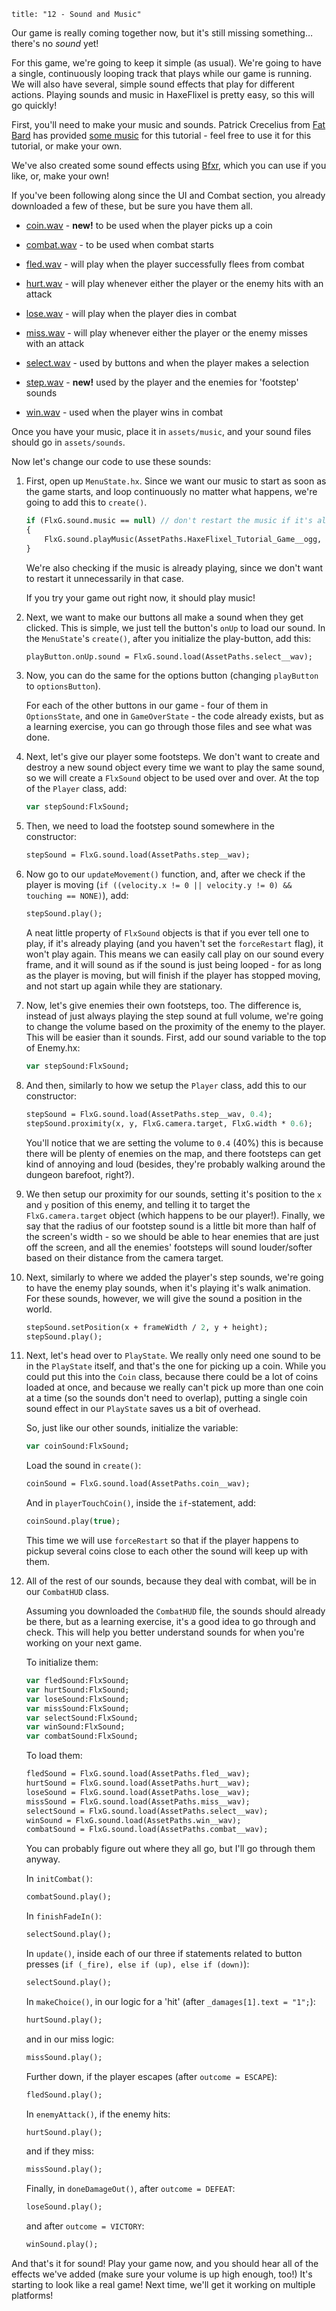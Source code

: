 ```
title: "12 - Sound and Music"
```

Our game is really coming together now, but it's still missing something… there's no _sound_ yet!

For this game, we're going to keep it simple (as usual). We're going to have a single, continuously looping track that plays while our game is running. We will also have several, simple sound effects that play for different actions. Playing sounds and music in HaxeFlixel is pretty easy, so this will go quickly!

First, you'll need to make your music and sounds. Patrick Crecelius from [Fat Bard](http://fatbard.tumblr.com) has provided [some music](https://raw.githubusercontent.com/HaxeFlixel/flixel-demos/master/Tutorials/TurnBasedRPG/assets/music/HaxeFlixel_Tutorial_Game.ogg) for this tutorial - feel free to use it for this tutorial, or make your own.

We've also created some sound effects using [Bfxr](http://www.bfxr.net/), which you can use if you like, or, make your own!

If you've been following along since the UI and Combat section, you already downloaded a few of these, but be sure you have them all.

- [coin.wav](https://raw.githubusercontent.com/HaxeFlixel/flixel-demos/master/Tutorials/TurnBasedRPG/assets/sounds/coin.wav) - **new!** to be used when the player picks up a coin

- [combat.wav](https://raw.githubusercontent.com/HaxeFlixel/flixel-demos/master/Tutorials/TurnBasedRPG/assets/sounds/combat.wav) - to be used when combat starts

- [fled.wav](https://raw.githubusercontent.com/HaxeFlixel/flixel-demos/master/Tutorials/TurnBasedRPG/assets/sounds/fled.wav) - will play when the player successfully flees from combat

- [hurt.wav](https://raw.githubusercontent.com/HaxeFlixel/flixel-demos/master/Tutorials/TurnBasedRPG/assets/sounds/hurt.wav) - will play whenever either the player or the enemy hits with an attack

- [lose.wav](https://raw.githubusercontent.com/HaxeFlixel/flixel-demos/master/Tutorials/TurnBasedRPG/assets/sounds/lose.wav) - will play when the player dies in combat

- [miss.wav](https://raw.githubusercontent.com/HaxeFlixel/flixel-demos/master/Tutorials/TurnBasedRPG/assets/sounds/miss.wav) - will play whenever either the player or the enemy misses with an attack

- [select.wav](https://raw.githubusercontent.com/HaxeFlixel/flixel-demos/master/Tutorials/TurnBasedRPG/assets/sounds/select.wav) - used by buttons and when the player makes a selection

- [step.wav](https://raw.githubusercontent.com/HaxeFlixel/flixel-demos/master/Tutorials/TurnBasedRPG/assets/sounds/step.wav) - **new!** used by the player and the enemies for 'footstep' sounds

- [win.wav](https://raw.githubusercontent.com/HaxeFlixel/flixel-demos/master/Tutorials/TurnBasedRPG/assets/sounds/win.wav) - used when the player wins in combat

Once you have your music, place it in `assets/music`, and your sound files should go in `assets/sounds`.

Now let's change our code to use these sounds:

1. First, open up `MenuState.hx`. Since we want our music to start as soon as the game starts, and loop continuously no matter what happens, we're going to add this to `create()`.

	```haxe
	if (FlxG.sound.music == null) // don't restart the music if it's already playing
	{
		FlxG.sound.playMusic(AssetPaths.HaxeFlixel_Tutorial_Game__ogg, 1, true);
	}
	```

	We're also checking if the music is already playing, since we don't want to restart it unnecessarily in that case.

	If you try your game out right now, it should play music!

2. Next, we want to make our buttons all make a sound when they get clicked. This is simple, we just tell the button's `onUp` to load our sound. In the `MenuState`'s `create()`, after you initialize the play-button, add this:

	```haxe
	playButton.onUp.sound = FlxG.sound.load(AssetPaths.select__wav);
	```

3. Now, you can do the same for the options button (changing `playButton` to `optionsButton`).

	For each of the other buttons in our game - four of them in `OptionsState`, and one in `GameOverState` - the code already exists, but as a learning exercise, you can go through those files and see what was done.

4. Next, let's give our player some footsteps. We don't want to create and destroy a new sound object every time we want to play the same sound, so we will create a `FlxSound` object to be used over and over. At the top of the `Player` class, add:
	
	```haxe
	var stepSound:FlxSound;
	```

5. Then, we need to load the footstep sound somewhere in the constructor:

	```haxe
	stepSound = FlxG.sound.load(AssetPaths.step__wav);
	```

6. Now go to our `updateMovement()` function, and, after we check if the player is moving (`if ((velocity.x != 0 || velocity.y != 0) && touching == NONE)`), add:

	```haxe
	stepSound.play();
	```

	A neat little property of `FlxSound` objects is that if you ever tell one to play, if it's already playing (and you haven't set the `forceRestart` flag), it won't play again. This means we can easily call play on our sound every frame, and it will sound as if the sound is just being looped - for as long as the player is moving, but will finish if the player has stopped moving, and not start up again while they are stationary.

7. Now, let's give enemies their own footsteps, too. The difference is, instead of just always playing the step sound at full volume, we're going to change the volume based on the proximity of the enemy to the player. This will be easier than it sounds. First, add our sound variable to the top of Enemy.hx:

	```haxe
	var stepSound:FlxSound;
	```

8. And then, similarly to how we setup the `Player` class, add this to our constructor:

	```haxe
	stepSound = FlxG.sound.load(AssetPaths.step__wav, 0.4);
	stepSound.proximity(x, y, FlxG.camera.target, FlxG.width * 0.6);
	```

	You'll notice that we are setting the volume to `0.4` (40%) this is because there will be plenty of enemies on the map, and there footsteps can get kind of annoying and loud (besides, they're probably walking around the dungeon barefoot, right?).

9. We then setup our proximity for our sounds, setting it's position  to the `x` and `y` position of this enemy, and telling it to target the `FlxG.camera.target` object (which happens to be our player!). Finally, we say that the radius of our footstep sound is a little bit more than half of the screen's width - so we should be able to hear enemies that are just off the screen, and all the enemies' footsteps will sound louder/softer based on their distance from the camera target.

10. Next, similarly to where we added the player's step sounds, we're going to have the enemy play sounds, when it's playing it's walk animation. For these sounds, however, we will give the sound a position in the world.

	```haxe
	stepSound.setPosition(x + frameWidth / 2, y + height);
	stepSound.play();
	```

11. Next, let's head over to `PlayState`. We really only need one sound to be in the `PlayState` itself, and that's the one for picking up a coin. While you could put this into the `Coin` class, because there could be a lot of coins loaded at once, and because we really can't pick up more than one coin at a time (so the sounds don't need to overlap), putting a single coin sound effect in our `PlayState` saves us a bit of overhead.

	So, just like our other sounds, initialize the variable:

	```haxe
	var coinSound:FlxSound;
	```

	Load the sound in `create()`:
	
	```haxe
	coinSound = FlxG.sound.load(AssetPaths.coin__wav);
	```

	And in `playerTouchCoin()`, inside the `if`-statement, add:

	```haxe
	coinSound.play(true);
	```

	This time we will use `forceRestart` so that if the player happens to pickup several coins close to each other the sound will keep up with them.

12. All of the rest of our sounds, because they deal with combat, will be in our `CombatHUD` class.

	Assuming you downloaded the `CombatHUD` file, the sounds should already be there, but as a learning exercise, it's a good idea to go through and check. This will help you better understand sounds for when you're working on your next game.

	To initialize them:

	```haxe
	var fledSound:FlxSound;
	var hurtSound:FlxSound;
	var loseSound:FlxSound;
	var missSound:FlxSound;
	var selectSound:FlxSound;
	var winSound:FlxSound;
	var combatSound:FlxSound;
	```

	To load them:

	```haxe
	fledSound = FlxG.sound.load(AssetPaths.fled__wav);
	hurtSound = FlxG.sound.load(AssetPaths.hurt__wav);
	loseSound = FlxG.sound.load(AssetPaths.lose__wav);
	missSound = FlxG.sound.load(AssetPaths.miss__wav);
	selectSound = FlxG.sound.load(AssetPaths.select__wav);
	winSound = FlxG.sound.load(AssetPaths.win__wav);
	combatSound = FlxG.sound.load(AssetPaths.combat__wav);
	```

	You can probably figure out where they all go, but I'll go through them anyway.

	In `initCombat()`:

	```haxe
	combatSound.play();
	```

	In `finishFadeIn()`:

	```haxe
	selectSound.play();
	```

	In `update()`, inside each of our three if statements related to button presses (`if (_fire), else if (up), else if (down)`):

	```haxe
	selectSound.play();
	```

	In `makeChoice()`, in our logic for a 'hit' (after `_damages[1].text = "1";`):

	```haxe
	hurtSound.play();
	```

	and in our miss logic:

	```haxe
	missSound.play();
	```

	Further down, if the player escapes (after `outcome = ESCAPE`):

	```haxe
	fledSound.play();
	```

	In `enemyAttack()`, if the enemy hits:

	```haxe
	hurtSound.play();
	```

	and if they miss:

	```haxe
	missSound.play();
	```

	Finally, in `doneDamageOut()`, after `outcome = DEFEAT`:

	```haxe
	loseSound.play();
	```

	and after `outcome = VICTORY`:
	
	```haxe
	winSound.play();
	```

And that's it for sound! Play your game now, and you should hear all of the effects we've added (make sure your volume is up high enough, too!) It's starting to look like a real game! Next time, we'll get it working on multiple platforms!
